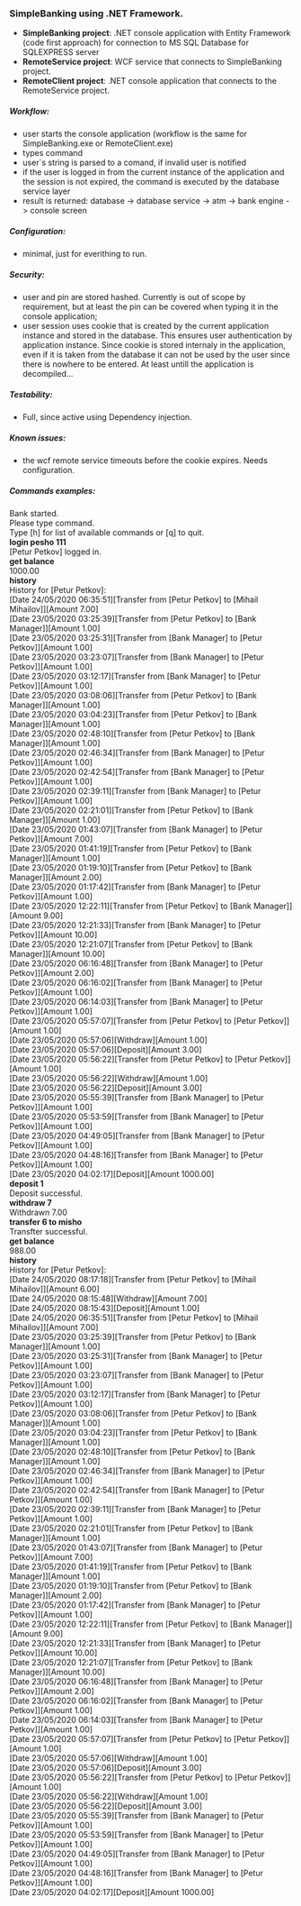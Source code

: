 <h3>SimpleBanking using .NET Framework.</h3>

- **SimpleBanking project**: .NET console application with Entity Framework (code first approach) for connection to MS SQL Database for SQLEXPRESS server
- **RemoteService project**: WCF service that connects to SimpleBanking project.
- **RemoteClient project**: .NET console application that connects to the RemoteService project.

<h5>Workflow:</h5>

- user starts the console application (workflow is the same for SimpleBanking.exe or RemoteClient.exe)
- types command
- user`s string is parsed to a comand, if invalid user is notified
- if the user is logged in from the current instance of the application and the session is not expired, the command is executed by the database service layer
- result is returned: database -> database service -> atm -> bank engine -> console screen

<h5>Configuration:</h5>

- minimal, just for everithing to run.

<h5>Security:</h5>

- user and pin are stored hashed.
Currently is out of scope by requirement, but at least the pin can be covered when typing it in the console application;
- user session uses cookie that is created by the current application instance and stored in the database.
This ensures user authentication by application instance.
Since cookie is stored internaly in the application, even if it is taken from the database it can not be used by the user since there is nowhere to be entered. At least untill the application is decompiled...

<h5>Testability:</h5>

- Full, since active using Dependency injection.

<h5>Known issues:</h5>

- the wcf remote service timeouts before the cookie expires. Needs configuration.

<h5>Commands examples:</h5>

Bank started.<br/>
Please type command.<br/>
Type [h] for list of available commands or [q] to quit.<br/>
**login pesho 111<br/>**
[Petur Petkov] logged in.<br/>
**get balance<br/>**
1000.00<br/>
**history<br/>**
History for [Petur Petkov]:<br/>
[Date 24/05/2020 06:35:51][Transfer from [Petur Petkov] to [Mihail Mihailov]][Amount 7.00]<br/>
[Date 23/05/2020 03:25:39][Transfer from [Petur Petkov] to [Bank Manager]][Amount 1.00]<br/>
[Date 23/05/2020 03:25:31][Transfer from [Bank Manager] to [Petur Petkov]][Amount 1.00]<br/>
[Date 23/05/2020 03:23:07][Transfer from [Bank Manager] to [Petur Petkov]][Amount 1.00]<br/>
[Date 23/05/2020 03:12:17][Transfer from [Bank Manager] to [Petur Petkov]][Amount 1.00]<br/>
[Date 23/05/2020 03:08:06][Transfer from [Petur Petkov] to [Bank Manager]][Amount 1.00]<br/>
[Date 23/05/2020 03:04:23][Transfer from [Petur Petkov] to [Bank Manager]][Amount 1.00]<br/>
[Date 23/05/2020 02:48:10][Transfer from [Petur Petkov] to [Bank Manager]][Amount 1.00]<br/>
[Date 23/05/2020 02:46:34][Transfer from [Bank Manager] to [Petur Petkov]][Amount 1.00]<br/>
[Date 23/05/2020 02:42:54][Transfer from [Bank Manager] to [Petur Petkov]][Amount 1.00]<br/>
[Date 23/05/2020 02:39:11][Transfer from [Bank Manager] to [Petur Petkov]][Amount 1.00]<br/>
[Date 23/05/2020 02:21:01][Transfer from [Petur Petkov] to [Bank Manager]][Amount 1.00]<br/>
[Date 23/05/2020 01:43:07][Transfer from [Bank Manager] to [Petur Petkov]][Amount 7.00]<br/>
[Date 23/05/2020 01:41:19][Transfer from [Petur Petkov] to [Bank Manager]][Amount 1.00]<br/>
[Date 23/05/2020 01:19:10][Transfer from [Petur Petkov] to [Bank Manager]][Amount 2.00]<br/>
[Date 23/05/2020 01:17:42][Transfer from [Bank Manager] to [Petur Petkov]][Amount 1.00]<br/>
[Date 23/05/2020 12:22:11][Transfer from [Petur Petkov] to [Bank Manager]][Amount 9.00]<br/>
[Date 23/05/2020 12:21:33][Transfer from [Bank Manager] to [Petur Petkov]][Amount 10.00]<br/>
[Date 23/05/2020 12:21:07][Transfer from [Petur Petkov] to [Bank Manager]][Amount 10.00]<br/>
[Date 23/05/2020 06:16:48][Transfer from [Bank Manager] to [Petur Petkov]][Amount 2.00]<br/>
[Date 23/05/2020 06:16:02][Transfer from [Bank Manager] to [Petur Petkov]][Amount 1.00]<br/>
[Date 23/05/2020 06:14:03][Transfer from [Bank Manager] to [Petur Petkov]][Amount 1.00]<br/>
[Date 23/05/2020 05:57:07][Transfer from [Petur Petkov] to [Petur Petkov]][Amount 1.00]<br/>
[Date 23/05/2020 05:57:06][Withdraw][Amount 1.00]<br/>
[Date 23/05/2020 05:57:06][Deposit][Amount 3.00]<br/>
[Date 23/05/2020 05:56:22][Transfer from [Petur Petkov] to [Petur Petkov]][Amount 1.00]<br/>
[Date 23/05/2020 05:56:22][Withdraw][Amount 1.00]<br/>
[Date 23/05/2020 05:56:22][Deposit][Amount 3.00]<br/>
[Date 23/05/2020 05:55:39][Transfer from [Bank Manager] to [Petur Petkov]][Amount 1.00]<br/>
[Date 23/05/2020 05:53:59][Transfer from [Bank Manager] to [Petur Petkov]][Amount 1.00]<br/>
[Date 23/05/2020 04:49:05][Transfer from [Bank Manager] to [Petur Petkov]][Amount 1.00]<br/>
[Date 23/05/2020 04:48:16][Transfer from [Bank Manager] to [Petur Petkov]][Amount 1.00]<br/>
[Date 23/05/2020 04:02:17][Deposit][Amount 1000.00]<br/>
**deposit 1<br/>**
Deposit successful.<br/>
**withdraw 7<br/>**
Withdrawn 7.00<br/>
**transfer 6 to misho<br/>**
Transfter successful.<br/>
**get balance<br/>**
988.00<br/>
**history<br/>**
History for [Petur Petkov]:<br/>
[Date 24/05/2020 08:17:18][Transfer from [Petur Petkov] to [Mihail Mihailov]][Amount 6.00]<br/>
[Date 24/05/2020 08:15:48][Withdraw][Amount 7.00]<br/>
[Date 24/05/2020 08:15:43][Deposit][Amount 1.00]<br/>
[Date 24/05/2020 06:35:51][Transfer from [Petur Petkov] to [Mihail Mihailov]][Amount 7.00]<br/>
[Date 23/05/2020 03:25:39][Transfer from [Petur Petkov] to [Bank Manager]][Amount 1.00]<br/>
[Date 23/05/2020 03:25:31][Transfer from [Bank Manager] to [Petur Petkov]][Amount 1.00]<br/>
[Date 23/05/2020 03:23:07][Transfer from [Bank Manager] to [Petur Petkov]][Amount 1.00]<br/>
[Date 23/05/2020 03:12:17][Transfer from [Bank Manager] to [Petur Petkov]][Amount 1.00]<br/>
[Date 23/05/2020 03:08:06][Transfer from [Petur Petkov] to [Bank Manager]][Amount 1.00]<br/>
[Date 23/05/2020 03:04:23][Transfer from [Petur Petkov] to [Bank Manager]][Amount 1.00]<br/>
[Date 23/05/2020 02:48:10][Transfer from [Petur Petkov] to [Bank Manager]][Amount 1.00]<br/>
[Date 23/05/2020 02:46:34][Transfer from [Bank Manager] to [Petur Petkov]][Amount 1.00]<br/>
[Date 23/05/2020 02:42:54][Transfer from [Bank Manager] to [Petur Petkov]][Amount 1.00]<br/>
[Date 23/05/2020 02:39:11][Transfer from [Bank Manager] to [Petur Petkov]][Amount 1.00]<br/>
[Date 23/05/2020 02:21:01][Transfer from [Petur Petkov] to [Bank Manager]][Amount 1.00]<br/>
[Date 23/05/2020 01:43:07][Transfer from [Bank Manager] to [Petur Petkov]][Amount 7.00]<br/>
[Date 23/05/2020 01:41:19][Transfer from [Petur Petkov] to [Bank Manager]][Amount 1.00]<br/>
[Date 23/05/2020 01:19:10][Transfer from [Petur Petkov] to [Bank Manager]][Amount 2.00]<br/>
[Date 23/05/2020 01:17:42][Transfer from [Bank Manager] to [Petur Petkov]][Amount 1.00]<br/>
[Date 23/05/2020 12:22:11][Transfer from [Petur Petkov] to [Bank Manager]][Amount 9.00]<br/>
[Date 23/05/2020 12:21:33][Transfer from [Bank Manager] to [Petur Petkov]][Amount 10.00]<br/>
[Date 23/05/2020 12:21:07][Transfer from [Petur Petkov] to [Bank Manager]][Amount 10.00]<br/>
[Date 23/05/2020 06:16:48][Transfer from [Bank Manager] to [Petur Petkov]][Amount 2.00]<br/>
[Date 23/05/2020 06:16:02][Transfer from [Bank Manager] to [Petur Petkov]][Amount 1.00]<br/>
[Date 23/05/2020 06:14:03][Transfer from [Bank Manager] to [Petur Petkov]][Amount 1.00]<br/>
[Date 23/05/2020 05:57:07][Transfer from [Petur Petkov] to [Petur Petkov]][Amount 1.00]<br/>
[Date 23/05/2020 05:57:06][Withdraw][Amount 1.00]<br/>
[Date 23/05/2020 05:57:06][Deposit][Amount 3.00]<br/>
[Date 23/05/2020 05:56:22][Transfer from [Petur Petkov] to [Petur Petkov]][Amount 1.00]<br/>
[Date 23/05/2020 05:56:22][Withdraw][Amount 1.00]<br/>
[Date 23/05/2020 05:56:22][Deposit][Amount 3.00]<br/>
[Date 23/05/2020 05:55:39][Transfer from [Bank Manager] to [Petur Petkov]][Amount 1.00]<br/>
[Date 23/05/2020 05:53:59][Transfer from [Bank Manager] to [Petur Petkov]][Amount 1.00]<br/>
[Date 23/05/2020 04:49:05][Transfer from [Bank Manager] to [Petur Petkov]][Amount 1.00]<br/>
[Date 23/05/2020 04:48:16][Transfer from [Bank Manager] to [Petur Petkov]][Amount 1.00]<br/>
[Date 23/05/2020 04:02:17][Deposit][Amount 1000.00]<br/>